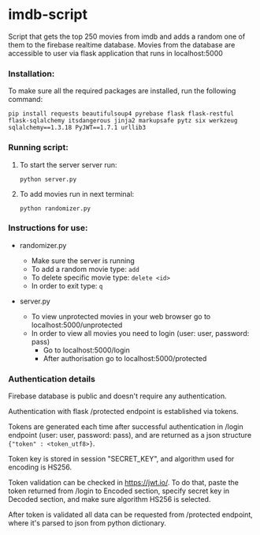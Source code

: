# imdb-script
Script that gets the top 250 movies from imdb and adds a random one of them to the firebase realtime database.
Movies from the database are accessible to user via flask application that runs in localhost:5000

### Installation:
To make sure all the required packages are installed, run the following command:
```
pip install requests beautifulsoup4 pyrebase flask flask-restful flask-sqlalchemy itsdangerous jinja2 markupsafe pytz six werkzeug sqlalchemy==1.3.18 PyJWT==1.7.1 urllib3
```

### Running script:
1.  To start the server server run:
    ```
    python server.py
    ```
2.  To add movies run in next terminal:
    ```
    python randomizer.py
    ```

### Instructions for use:
* randomizer.py
    * Make sure the server is running
    * To add a random movie type: `add`
    * To delete specific movie type: `delete <id>`
    * In order to exit type: `q`
  
* server.py
    * To view unprotected movies in your web browser go to localhost:5000/unprotected
    * In order to view all movies you need to login (user: user, password: pass)
        * Go to localhost:5000/login
        * After authorisation go to localhost:5000/protected

### Authentication details
Firebase database is public and doesn't require any authentication.

Authentication with flask /protected endpoint is established via tokens.

Tokens are generated each time after successful authentication in /login endpoint (user: user, password: pass), and are returned as a json structure `{"token" : <token_utf8>}`.

Token key is stored in session "SECRET_KEY", and algorithm used for encoding is HS256.

Token validation can be checked in https://jwt.io/. To do that, paste the token returned from /login to Encoded section, specify secret key in Decoded section, and make sure algorithm HS256 is selected.

After token is validated all data can be requested from /protected endpoint, where it's parsed to json from python dictionary.
